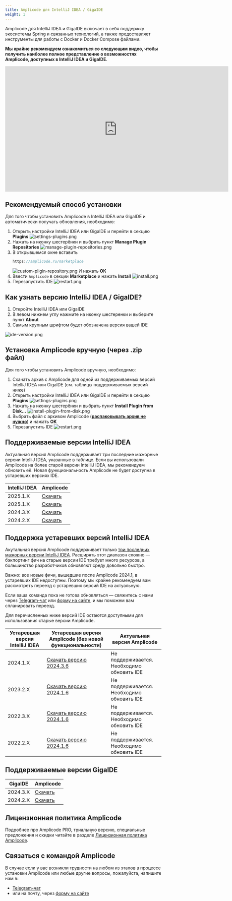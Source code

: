 ```yaml
---
title: Amplicode для IntelliJ IDEA / GigaIDE
weight: 1
---
```


Amplicode для IntelliJ IDEA и GigaIDE включает в себя поддержку экосистемы Spring и связанных технологий, а также
предоставляет инструменты для работы с Docker и Docker Compose файлами.

**Мы крайне рекомендуем ознакомиться со следующим видео, чтобы получить наиболее полное представление о возможностях
Amplicode, доступных в IntelliJ IDEA и GigaIDE.**

<iframe width="720" height="405" src="https://rutube.ru/play/embed/6118c36e0626d3c990403acf80675862/" frameBorder="0" allow="clipboard-write; autoplay" webkitAllowFullScreen mozallowfullscreen allowFullScreen></iframe>

## Рекомендуемый способ установки

Для того чтобы установить Amplicode в IntelliJ IDEA или GigaIDE и автоматически получать обновления, необходимо:

1. Открыть настройки IntelliJ IDEA или GigaIDE и перейти в секцию **Plugins**
   ![settings-plugins.png](img/ij-settings-plugins.png)
2. Нажать на иконку шестерёнки и выбрать пункт **Manage Plugin Repositories**
   ![manage-plugin-repositories.png](img/ij-manage-plugin-repositories.png)
3. В открывшемся окне вставить
   ```java
   https://amplicode.ru/marketplace
   ```
   ![custom-pligin-repository.png](img/ij-custom-pligin-repository.png)
   И нажать **ОК**
4. Ввести `Amplicode` в секции **Marketplace** и нажать **Install**
   ![install.png](img/ij-install.png)
5. Перезапустить IDE
   ![restart.png](img/ij-restart.png)

## Как узнать версию IntelliJ IDEA / GigaIDE?

1. Откройте IntelliJ IDEA или GigaIDE
2. В левом нижнем углу нажмите на иконку шестеренки и выберите пункт **About**
3. Самым крупным шрифтом будет обозначена версия вашей IDE

![ide-version.png](img/ide-version.png)

## Установка Amplicode вручную (через .zip файл)

Для того чтобы установить Amplicode вручную, необходимо:

1. Скачать архив с Amplicode для одной из поддерживаемых версий IntelliJ IDEA или GigaIDE (см. таблицы поддерживаемых
   версий ниже)
2. Открыть настройки IntelliJ IDEA или GigaIDE и перейти в секцию **Plugins**
   ![settings-plugins.png](img/ij-settings-plugins.png)
3. Нажать на иконку шестерёнки и выбрать пункт **Install Plugin from Disk...**
   ![install-plugin-from-disk.png](img/ij-install-plugin-from-disk.png)
4. Выбрать файл с архивом Amplicode (<u>**распаковывать архив не нужно**</u>) и нажать **OK**
5. Перезапустить IDE
   ![restart.png](img/ij-restart.png)

## Поддерживаемые версии IntelliJ IDEA

Актуальная версия Amplicode поддерживает три последние мажорные версии IntelliJ IDEA, указанные в таблице. Если вы
использовали Amplicode на более старой версии IntelliJ IDEA, мы рекомендуем обновить её. Новая функциональность
Amplicode не будет доступна в устаревших версиях IDE.

| IntelliJ IDEA | Amplicode                                                                                                                 |
|---------------|---------------------------------------------------------------------------------------------------------------------------|
| 2025.1.X      | <a href="https://amplicode.ru/Amplicode/amplicode-2025.1.5-252.zip" target="_blank" rel="noopener noreferrer">Скачать</a> |
| 2025.1.X      | <a href="https://amplicode.ru/Amplicode/amplicode-2025.1.5-251.zip" target="_blank" rel="noopener noreferrer">Скачать</a> |
| 2024.3.X      | <a href="https://amplicode.ru/Amplicode/amplicode-2025.1.5-243.zip" target="_blank" rel="noopener noreferrer">Скачать</a> |
| 2024.2.X      | <a href="https://amplicode.ru/Amplicode/amplicode-2025.1.5-242.zip" target="_blank" rel="noopener noreferrer">Скачать</a> |

## Поддержка устаревших версий IntelliJ IDEA

Акутальная версия Amplicode поддерживает
только [три последних мажорных версии IntelliJ IDEA](#поддерживаемые-версии-intellij-idea). Расширять этот диапазон
сложно — бэкпортинг фич на старые версии IDE требует много ресурсов, а большинство разработчиков обновляют среду
довольно быстро.

Важно: все новые фичи, вышедшие после Amplicode 2024.1, в устаревших IDE недоступны. Поэтому мы крайне рекомендуем вам
рассмотреть переезд с устаревших версий IDE на актуальную.

Если ваша команда пока не готова обновляться — свяжитесь с нами
через <a href="https://t.me/amplicode_chat" target="_blank" rel="noopener noreferrer">Telegram-чат</a>
или [форму на сайте](https://amplicode.io/contacts/), и мы поможем вам спланировать переезд.

Для перечисленных ниже версий IDE остаются доступными для использования старые версии Amplicode.

| Устаревшая версия IntelliJ IDEA | Устаревшая версия Amplicode (без новой функциональности)                                                                                      | Актуальная версия Amplicode                |
|---------------------------------|-----------------------------------------------------------------------------------------------------------------------------------------------|--------------------------------------------|
| 2024.1.X                        | <a href="https://amplicode.ru/Amplicode/amplicode-2024.3.6-241-EAP.zip" target="_blank" rel="noopener noreferrer">Скачать версию 2024.3.6</a> | Не поддерживается. Необходимо обновить IDE |
| 2023.2.X                        | <a href="https://amplicode.ru/Amplicode/amplicode-2024.1.6-232-EAP.zip" target="_blank" rel="noopener noreferrer">Скачать версию 2024.1.6</a> | Не поддерживается. Необходимо обновить IDE |
| 2022.3.X                        | <a href="https://amplicode.ru/Amplicode/amplicode-2024.1.6-223-EAP.zip" target="_blank" rel="noopener noreferrer">Скачать версию 2024.1.6</a> | Не поддерживается. Необходимо обновить IDE |
| 2022.2.X                        | <a href="https://amplicode.ru/Amplicode/amplicode-2024.1.6-222-EAP.zip" target="_blank" rel="noopener noreferrer">Скачать версию 2024.1.6</a> | Не поддерживается. Необходимо обновить IDE |

## Поддерживаемые версии GigaIDE

| GigaIDE  | Amplicode                                                                                                                 |
|----------|---------------------------------------------------------------------------------------------------------------------------|
| 2024.3.X | <a href="https://amplicode.ru/Amplicode/amplicode-2025.1.4-242.zip" target="_blank" rel="noopener noreferrer">Скачать</a> |
| 2024.2.X | <a href="https://amplicode.ru/Amplicode/amplicode-2025.1.4-242.zip" target="_blank" rel="noopener noreferrer">Скачать</a> |

## Лицензионная политика Amplicode

Подробнее про Amplicode PRO, триальную версию, специальные предложения и скидки читайте в разделе
[Лицензионная политика Amplicode](https://amplicode.ru/documentation/license-information/).

## Связаться с командой Amplicode

В случае если у вас возникли трудности на любом из этапов в процессе установки Amplicode или любые другие вопросы,
пожалуйста, напишите нам в:

* <a href="https://t.me/amplicode_chat" target="_blank" rel="noopener noreferrer">Telegram-чат</a>
* или на почту, через [форму на сайте](https://amplicode.io/contacts/)
